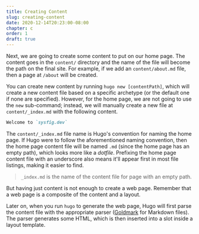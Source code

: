 ```yaml
---
title: Creating Content
slug: creating-content
date: 2020-12-14T20:23:00-08:00
chapter: c
order: 1
draft: true
---
```


Next, we are going to create some content to put on our home page. The content goes in the `content/` directory and the name of the file will become the path on the final site. For example, if we add an `content/about.md` file, then a page at `/about` will be created.

You can create new content by running `hugo new [contentPath]`, which will create a new content file based on a specific archetype (or the default one if none are specified). However, for the home page, we are not going to use the `new` sub-command; instead, we will manually create a new file at `content/_index.md` with the following content.

```md
Welcome to `sysfig.dev`
```

The `content/_index.md` file name is Hugo's convention for naming the home page. If Hugo were to follow the aforementioned naming convention, then the home page content file will be named `.md` (since the home page has an empty path), which looks more like a _dotfile_. Prefixing the home page content file with an underscore also means it'll appear first in most file listings, making it easier to find.

> `_index.md` is the name of the content file for page with an empty path.

But having just content is not enough to create a web page. Remember that a web page is a composite of the content and a layout.

Later on, when you run `hugo` to generate the web page, Hugo will first parse the content file with the appropriate parser ([Goldmark](https://github.com/yuin/goldmark) for Markdown files). The parser generates some HTML, which is then inserted into a slot inside a layout template.
